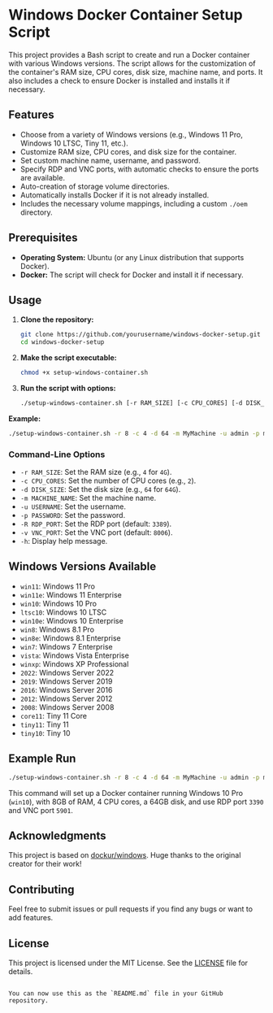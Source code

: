 
# Windows Docker Container Setup Script

This project provides a Bash script to create and run a Docker container with various Windows versions. The script allows for the customization of the container's RAM size, CPU cores, disk size, machine name, and ports. It also includes a check to ensure Docker is installed and installs it if necessary.

## Features

- Choose from a variety of Windows versions (e.g., Windows 11 Pro, Windows 10 LTSC, Tiny 11, etc.).
- Customize RAM size, CPU cores, and disk size for the container.
- Set custom machine name, username, and password.
- Specify RDP and VNC ports, with automatic checks to ensure the ports are available.
- Auto-creation of storage volume directories.
- Automatically installs Docker if it is not already installed.
- Includes the necessary volume mappings, including a custom `./oem` directory.

## Prerequisites

- **Operating System:** Ubuntu (or any Linux distribution that supports Docker).
- **Docker:** The script will check for Docker and install it if necessary.

## Usage

1. **Clone the repository:**

   ```bash
   git clone https://github.com/yourusername/windows-docker-setup.git
   cd windows-docker-setup
   ```

2. **Make the script executable:**

   ```bash
   chmod +x setup-windows-container.sh
   ```

3. **Run the script with options:**

   ```bash
   ./setup-windows-container.sh [-r RAM_SIZE] [-c CPU_CORES] [-d DISK_SIZE] [-m MACHINE_NAME] [-u USERNAME] [-p PASSWORD] [-R RDP_PORT] [-v VNC_PORT] [-h]
   ```

**Example:**

   ```bash
   ./setup-windows-container.sh -r 8 -c 4 -d 64 -m MyMachine -u admin -p mypassword -R 3389 -v 5900
   ```

### Command-Line Options

- `-r RAM_SIZE`: Set the RAM size (e.g., `4` for `4G`).
- `-c CPU_CORES`: Set the number of CPU cores (e.g., `2`).
- `-d DISK_SIZE`: Set the disk size (e.g., `64` for `64G`).
- `-m MACHINE_NAME`: Set the machine name.
- `-u USERNAME`: Set the username.
- `-p PASSWORD`: Set the password.
- `-R RDP_PORT`: Set the RDP port (default: `3389`).
- `-v VNC_PORT`: Set the VNC port (default: `8006`).
- `-h`: Display help message.

## Windows Versions Available

- `win11`: Windows 11 Pro
- `win11e`: Windows 11 Enterprise
- `win10`: Windows 10 Pro
- `ltsc10`: Windows 10 LTSC
- `win10e`: Windows 10 Enterprise
- `win8`: Windows 8.1 Pro
- `win8e`: Windows 8.1 Enterprise
- `win7`: Windows 7 Enterprise
- `vista`: Windows Vista Enterprise
- `winxp`: Windows XP Professional
- `2022`: Windows Server 2022
- `2019`: Windows Server 2019
- `2016`: Windows Server 2016
- `2012`: Windows Server 2012
- `2008`: Windows Server 2008
- `core11`: Tiny 11 Core
- `tiny11`: Tiny 11
- `tiny10`: Tiny 10

## Example Run

```bash
./setup-windows-container.sh -r 8 -c 4 -d 64 -m MyMachine -u admin -p mypassword -R 3390 -v 5901
```

This command will set up a Docker container running Windows 10 Pro (`win10`), with 8GB of RAM, 4 CPU cores, a 64GB disk, and use RDP port `3390` and VNC port `5901`.

## Acknowledgments

This project is based on [dockur/windows](https://github.com/dockur/windows/tree/master). Huge thanks to the original creator for their work!

## Contributing

Feel free to submit issues or pull requests if you find any bugs or want to add features.

## License

This project is licensed under the MIT License. See the [LICENSE](LICENSE) file for details.
```

You can now use this as the `README.md` file in your GitHub repository.
